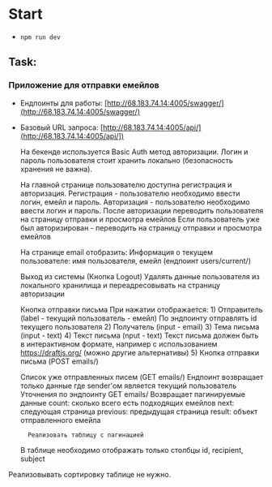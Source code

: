 # Start

- <code>npm run dev</code>

## Task:

### Приложение для отправки емейлов

- Ендпоинты для работы: [http://68.183.74.14:4005/swagger/](http://68.183.74.14:4005/swagger/)
- Базовый URL запроса: [http://68.183.74.14:4005/api/](http://68.183.74.14:4005/api/])

	На бекенде используется Basic Auth метод авторизации. Логин и пароль пользователя стоит хранить локально (безопасность хранения не важна).

	На главной странице пользователю доступна регистрация и авторизация.
	Регистрация - пользователю необходимо ввести логин, емейл и пароль.
	Авторизация - пользователю необходимо ввести логин и пароль.
	После авторизации переводить пользователя на страницу отправки и просмотра емейлов
	Если пользователь уже был авторизирован - переводить на страницу отправки и просмотра емейлов

	На странице email отобразить:
	Информация о текущем пользователе: имя пользователя, емейл
	(ендпоинт users/current/)

    Выход из системы (Кнопка Logout)
    Удалять данные пользователя из локального хранилища и переадресовывать на страницу авторизации

    Кнопка отправки письма
    При нажатии отображается:
        1) Отправитель (label - текущий пользователь - емейл)
        По эндпоинту отправлять id текущего пользователя
        2) Получатель (input - email)
        3) Тема письма (input - text)
        4) Текст письма (nput - text)
        Текст письма должен быть в интерактивном формате, например с использованием https://draftjs.org/ (можно другие альтернативы)
        5) Кнопка отправки письма (POST emails/)

    Список уже отправленных писем (GET emails/)
    Ендпоинт возвращает только данные где sender'ом является текущий пользователь
    Уточнения по эндпоинту GET emails/
        Возвращает пагинируемые данные
            count: сколько всего есть подходящих емейлов
    		next: следующая страница
    		previous: предыдущая страница
    		result: объект отправленного емейла

    	Реализовать таблицу с пагинацией

    В таблице необходимо отображать только столбцы id, recipient, subject

Реализовывать сортировку таблице не нужно.

